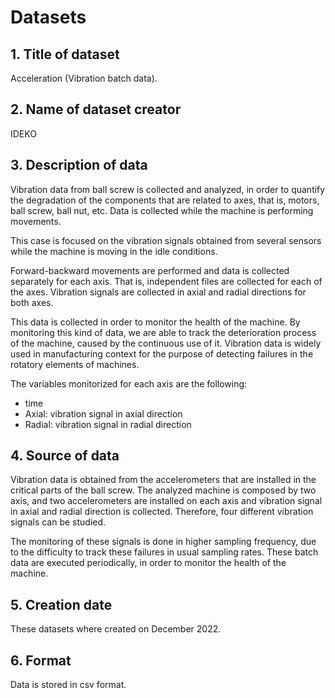 # Datasets

## 1. Title of dataset
 Acceleration (Vibration batch data).

## 2. Name of dataset creator
IDEKO 

## 3. Description of data
Vibration data from ball screw is collected and analyzed, in order to quantify the degradation of the components that are related to axes, that is, motors, ball screw, ball nut, etc. Data is collected while the machine is performing movements.

This case is focused on the vibration signals obtained from several sensors while the machine is moving in the idle conditions.

Forward-backward movements are performed and data is collected separately for each axis. That is, independent files are collected for each of the axes. Vibration signals are collected in axial and radial directions for both axes.

This data is collected in order to monitor the health of the machine. By monitoring this kind of data, we are able to track the deterioration process of the machine, caused by the continuous use of it. Vibration data is widely used in manufacturing context for the purpose of detecting failures in the rotatory elements of machines.

The variables monitorized for each axis are the following:
- time
- Axial: vibration signal in axial direction
- Radial: vibration signal in radial direction

## 4. Source of data
Vibration data is obtained from the accelerometers that are installed in the critical parts of the ball screw. The analyzed machine is composed by two axis, and two accelerometers are installed on each axis and vibration signal in axial and radial direction is collected. Therefore, four different vibration signals can be studied.

The monitoring of these signals is done in higher sampling frequency, due to the difficulty to track these failures in usual sampling rates. These batch data are executed periodically, in order to monitor the health of the machine.

## 5. Creation date
These datasets where created on December 2022.

## 6. Format
Data is stored in csv format.

